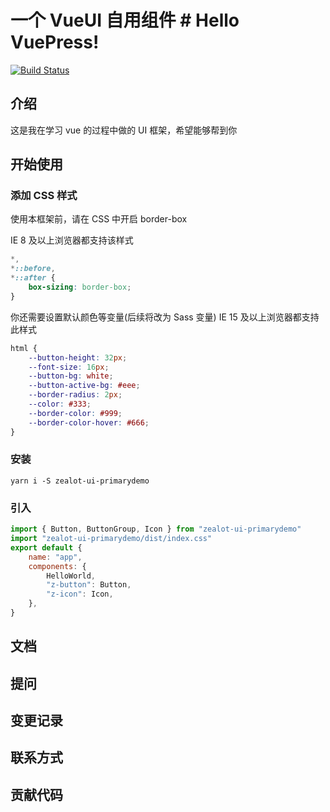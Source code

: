 # 一个 VueUI 自用组件 # Hello VuePress!

[![Build Status](https://travis-ci.org/BrendanZhang/BrendanUICombination.svg?branch=master)](https://travis-ci.org/BrendanZhang/BrendanUICombination)

## 介绍

这是我在学习 vue 的过程中做的 UI 框架，希望能够帮到你

## 开始使用

### 添加 CSS 样式

使用本框架前，请在 CSS 中开启 border-box

IE 8 及以上浏览器都支持该样式

```css
*,
*::before,
*::after {
	box-sizing: border-box;
}
```

你还需要设置默认颜色等变量(后续将改为 Sass 变量)
IE 15 及以上浏览器都支持此样式

```css
html {
	--button-height: 32px;
	--font-size: 16px;
	--button-bg: white;
	--button-active-bg: #eee;
	--border-radius: 2px;
	--color: #333;
	--border-color: #999;
	--border-color-hover: #666;
}
```

### 安装

`yarn i -S zealot-ui-primarydemo`

### 引入

```js
import { Button, ButtonGroup, Icon } from "zealot-ui-primarydemo"
import "zealot-ui-primarydemo/dist/index.css"
export default {
	name: "app",
	components: {
		HelloWorld,
		"z-button": Button,
		"z-icon": Icon,
	},
}
```

## 文档

## 提问

## 变更记录

## 联系方式

## 贡献代码
